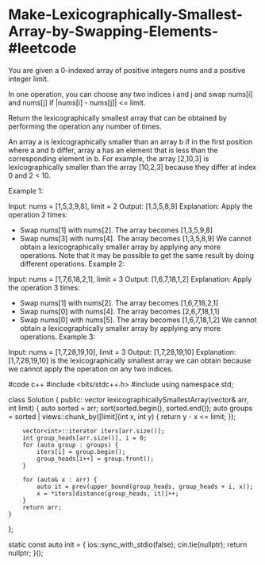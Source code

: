 # Make-Lexicographically-Smallest-Array-by-Swapping-Elements-#leetcode
You are given a 0-indexed array of positive integers nums and a positive integer limit.

In one operation, you can choose any two indices i and j and swap nums[i] and nums[j] if |nums[i] - nums[j]| <= limit.

Return the lexicographically smallest array that can be obtained by performing the operation any number of times.

An array a is lexicographically smaller than an array b if in the first position where a and b differ, array a has an element that is less than the corresponding element in b. For example, the array [2,10,3] is lexicographically smaller than the array [10,2,3] because they differ at index 0 and 2 < 10.

 

Example 1:

Input: nums = [1,5,3,9,8], limit = 2
Output: [1,3,5,8,9]
Explanation: Apply the operation 2 times:
- Swap nums[1] with nums[2]. The array becomes [1,3,5,9,8]
- Swap nums[3] with nums[4]. The array becomes [1,3,5,8,9]
We cannot obtain a lexicographically smaller array by applying any more operations.
Note that it may be possible to get the same result by doing different operations.
Example 2:

Input: nums = [1,7,6,18,2,1], limit = 3
Output: [1,6,7,18,1,2]
Explanation: Apply the operation 3 times:
- Swap nums[1] with nums[2]. The array becomes [1,6,7,18,2,1]
- Swap nums[0] with nums[4]. The array becomes [2,6,7,18,1,1]
- Swap nums[0] with nums[5]. The array becomes [1,6,7,18,1,2]
We cannot obtain a lexicographically smaller array by applying any more operations.
Example 3:

Input: nums = [1,7,28,19,10], limit = 3
Output: [1,7,28,19,10]
Explanation: [1,7,28,19,10] is the lexicographically smallest array we can obtain because we cannot apply the operation on any two indices.

#code c++
#include <bits/stdc++.h>
#include <ranges>
using namespace std;

class Solution {
public:
    vector<int> lexicographicallySmallestArray(vector<int>& arr, int limit) {
        auto sorted = arr;
        sort(sorted.begin(), sorted.end());
        auto groups = sorted | views::chunk_by([limit](int x, int y) { return y - x <= limit; });
        
        vector<int>::iterator iters[arr.size()];
        int group_heads[arr.size()], i = 0;
        for (auto group : groups) {
            iters[i] = group.begin();
            group_heads[i++] = group.front();
        }

        for (auto& x : arr) {
            auto it = prev(upper_bound(group_heads, group_heads + i, x));
            x = *iters[distance(group_heads, it)]++;
        }
        return arr;
    }
};

static const auto init = []() { 
    ios::sync_with_stdio(false); 
    cin.tie(nullptr); 
    return nullptr; 
}();
